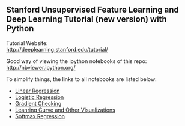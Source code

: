 ## Stanford Unsupervised Feature Learning and Deep Learning Tutorial (new version) with Python
Tutorial Website:<br>
http://deeplearning.stanford.edu/tutorial/

Good way of viewing the ipython notebooks of this repo:<br>
http://nbviewer.ipython.org/

To simplify things, the links to all notebooks are listed below:
- [Linear Regression](http://nbviewer.ipython.org/github/HaFl/ufldl-tutorial-python/blob/master/Linear_Regression.ipynb)
- [Logistic Regression](http://nbviewer.ipython.org/github/HaFl/ufldl-tutorial-python/blob/master/Logistic_Regression.ipynb)
- [Gradient Checking](http://nbviewer.ipython.org/github/HaFl/ufldl-tutorial-python/blob/master/Gradient_Checking.ipynb)
- [Leanring Curve and Other Visualizations](http://nbviewer.ipython.org/github/HaFl/ufldl-tutorial-python/blob/master/Learning_Curve_and_Other_Visualizations.ipynb)
- [Softmax Regression](http://nbviewer.ipython.org/github/HaFl/ufldl-tutorial-python/blob/master/Softmax_Regression.ipynb)
